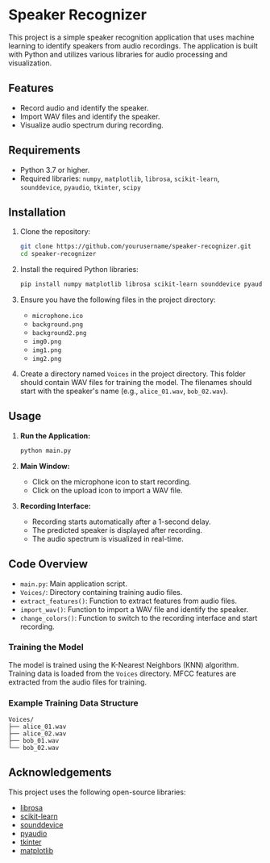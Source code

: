 # Speaker Recognizer

This project is a simple speaker recognition application that uses machine learning to identify speakers from audio recordings. The application is built with Python and utilizes various libraries for audio processing and visualization.

## Features

- Record audio and identify the speaker.
- Import WAV files and identify the speaker.
- Visualize audio spectrum during recording.


## Requirements

- Python 3.7 or higher.
- Required libraries: `numpy`, `matplotlib`, `librosa`, `scikit-learn`, `sounddevice`, `pyaudio`, `tkinter`, `scipy`

## Installation

1. Clone the repository:

    ```sh
    git clone https://github.com/yourusername/speaker-recognizer.git
    cd speaker-recognizer
    ```

2. Install the required Python libraries:

    ```sh
    pip install numpy matplotlib librosa scikit-learn sounddevice pyaudio scipy
    ```

3. Ensure you have the following files in the project directory:

    - `microphone.ico`
    - `background.png`
    - `background2.png`
    - `img0.png`
    - `img1.png`
    - `img2.png`

4. Create a directory named `Voices` in the project directory. This folder should contain WAV files for training the model. The filenames should start with the speaker's name (e.g., `alice_01.wav`, `bob_02.wav`).

## Usage

1. **Run the Application:**

    ```sh
    python main.py
    ```

2. **Main Window:**
    - Click on the microphone icon to start recording.
    - Click on the upload icon to import a WAV file.

3. **Recording Interface:**
    - Recording starts automatically after a 1-second delay.
    - The predicted speaker is displayed after recording.
    - The audio spectrum is visualized in real-time.

## Code Overview

- `main.py`: Main application script.
- `Voices/`: Directory containing training audio files.
- `extract_features()`: Function to extract features from audio files.
- `import_wav()`: Function to import a WAV file and identify the speaker.
- `change_colors()`: Function to switch to the recording interface and start recording.

### Training the Model

The model is trained using the K-Nearest Neighbors (KNN) algorithm. Training data is loaded from the `Voices` directory. MFCC features are extracted from the audio files for training.

### Example Training Data Structure

```
Voices/
├── alice_01.wav
├── alice_02.wav
├── bob_01.wav
└── bob_02.wav
```

## Acknowledgements

This project uses the following open-source libraries:

- [librosa](https://librosa.org/)
- [scikit-learn](https://scikit-learn.org/)
- [sounddevice](https://python-sounddevice.readthedocs.io/)
- [pyaudio](http://people.csail.mit.edu/hubert/pyaudio/)
- [tkinter](https://docs.python.org/3/library/tkinter.html)
- [matplotlib](https://matplotlib.org/)
